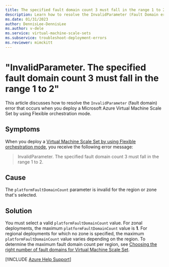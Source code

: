 ```yaml
---
title: The specified fault domain count 3 must fall in the range 1 to 2
description: Learn how to resolve the InvalidParameter (Fault Domain error) when deploying a scale set by using Flexible orchestration mode.
ms.date: 01/31/2023
author: DennisLee-DennisLee
ms.author: v-dele
ms.service: virtual-machine-scale-sets
ms.subservice: troubleshoot-deployment-errors
ms.reviewer: mimckitt
---
```

# "InvalidParameter. The specified fault domain count 3 must fall in the range 1 to 2"

This article discusses how to resolve the `InvalidParameter` (fault domain) error that occurs when you deploy a Microsoft Azure Virtual Machine Scale Set by using Flexible orchestration mode. 

## Symptoms

When you deploy a [Virtual Machine Scale Set by using Flexible orchestration mode](/azure/virtual-machine-scale-sets/virtual-machine-scale-sets-orchestration-modes#scale-sets-with-flexible-orchestration), you receive the following error message:

> InvalidParameter. The specified fault domain count 3 must fall in the range 1 to 2.

## Cause

The `platformFaultDomainCount` parameter is invalid for the region or zone that's selected.

## Solution

You must select a valid `platformFaultDomainCount` value. For zonal deployments, the maximum `platformFaultDomainCount` value is **1**. For regional deployments for which no zone is specified, the maximum `platformFaultDomainCount` value varies depending on the region. To determine the maximum fault domain count per region, see [Choosing the right number of fault domains for Virtual Machine Scale Set](/azure/virtual-machine-scale-sets/virtual-machine-scale-sets-manage-fault-domains).

[!INCLUDE [Azure Help Support](../../includes/azure-help-support.md)]

